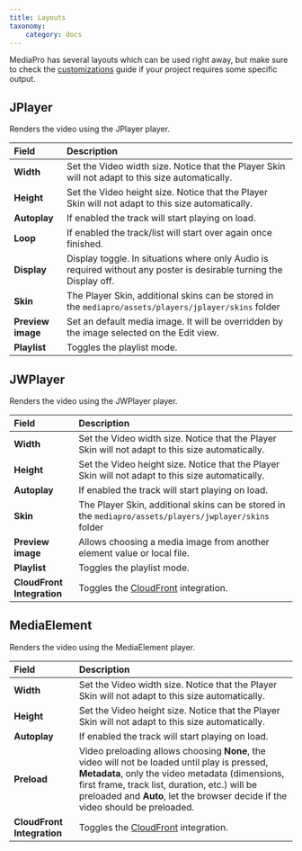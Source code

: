 ```yaml
---
title: Layouts
taxonomy:
    category: docs
---
```


MediaPro has several layouts which can be used right away, but make sure to check the [customizations](http://documentation.zoolanders.com/mediapro/advanced/customizations) guide if your project requires some specific output.

## JPlayer

Renders the video using the JPlayer player.

| Field       | Description |
| :---------- | :---------- |
| **Width** | Set the Video width size. Notice that the Player Skin will not adapt to this size automatically.
| **Height** | Set the Video height size. Notice that the Player Skin will not adapt to this size automatically.
| **Autoplay** | If enabled the track will start playing on load. |
| **Loop** | If enabled the track/list will start over again once finished. |
| **Display** | Display toggle. In situations where only Audio is required without any poster is desirable turning the Display off. |
| **Skin** | The Player Skin, additional skins can be stored in the `mediapro/assets/players/jplayer/skins` folder |
| **Preview image** | Set an default media image. It will be overridden by the image selected on the Edit view. |
| **Playlist** | Toggles the playlist mode. |

## JWPlayer

Renders the video using the JWPlayer player.

| Field       | Description |
| :---------- | :---------- |
| **Width** | Set the Video width size. Notice that the Player Skin will not adapt to this size automatically.
| **Height** | Set the Video height size. Notice that the Player Skin will not adapt to this size automatically.
| **Autoplay** | If enabled the track will start playing on load. |
| **Skin** | The Player Skin, additional skins can be stored in the `mediapro/assets/players/jwplayer/skins` folder |
| **Preview image** | Allows choosing a media image from another element value or local file. |
| **Playlist** | Toggles the playlist mode. |
| **CloudFront Integration** | Toggles the [CloudFront](https://aws.amazon.com/cloudfront/) integration. |

## MediaElement

Renders the video using the MediaElement player.

| Field       | Description |
| :---------- | :---------- |
| **Width** | Set the Video width size. Notice that the Player Skin will not adapt to this size automatically.
| **Height** | Set the Video height size. Notice that the Player Skin will not adapt to this size automatically.
| **Autoplay** | If enabled the track will start playing on load. |
| **Preload** | Video preloading allows choosing **None**, the video will not be loaded until play is pressed, **Metadata**, only the video metadata (dimensions, first frame, track list, duration, etc.) will be preloaded and **Auto**, let the browser decide if the video should be preloaded. |
| **CloudFront Integration** | Toggles the [CloudFront](https://aws.amazon.com/cloudfront/) integration. |
